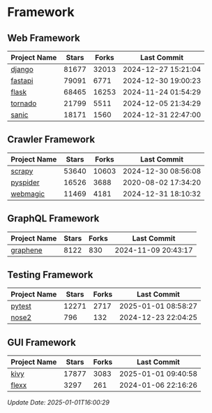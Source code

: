 # Framework

## Web Framework
| Project Name | Stars | Forks | Last Commit |
| ------------ | ----- | ----- | ----------- |
| [django](https://github.com/django/django) | 81677 | 32013 | 2024-12-27 15:21:04 |
| [fastapi](https://github.com/fastapi/fastapi) | 79091 | 6771 | 2024-12-30 19:00:23 |
| [flask](https://github.com/pallets/flask) | 68465 | 16253 | 2024-11-24 01:54:29 |
| [tornado](https://github.com/tornadoweb/tornado) | 21799 | 5511 | 2024-12-05 21:34:29 |
| [sanic](https://github.com/sanic-org/sanic) | 18171 | 1560 | 2024-12-31 22:47:00 |

## Crawler Framework
| Project Name | Stars | Forks | Last Commit |
| ------------ | ----- | ----- | ----------- |
| [scrapy](https://github.com/scrapy/scrapy) | 53640 | 10603 | 2024-12-30 08:56:08 |
| [pyspider](https://github.com/binux/pyspider) | 16526 | 3688 | 2020-08-02 17:34:20 |
| [webmagic](https://github.com/code4craft/webmagic) | 11469 | 4181 | 2024-12-31 18:10:32 |

## GraphQL Framework
| Project Name | Stars | Forks | Last Commit |
| ------------ | ----- | ----- | ----------- |
| [graphene](https://github.com/graphql-python/graphene) | 8122 | 830 | 2024-11-09 20:43:17 |

## Testing Framework
| Project Name | Stars | Forks | Last Commit |
| ------------ | ----- | ----- | ----------- |
| [pytest](https://github.com/pytest-dev/pytest) | 12271 | 2717 | 2025-01-01 08:58:27 |
| [nose2](https://github.com/nose-devs/nose2) | 796 | 132 | 2024-12-23 22:04:25 |

## GUI Framework
| Project Name | Stars | Forks | Last Commit |
| ------------ | ----- | ----- | ----------- |
| [kivy](https://github.com/kivy/kivy) | 17877 | 3083 | 2025-01-01 09:40:58 |
| [flexx](https://github.com/flexxui/flexx) | 3297 | 261 | 2024-01-06 22:16:26 |

*Update Date: 2025-01-01T16:00:29*